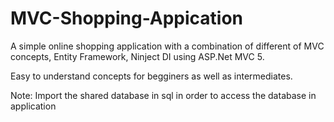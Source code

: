 # MVC-Shopping-Appication
A simple online shopping application with a combination of different of MVC concepts, Entity Framework, Ninject DI using ASP.Net MVC 5.

Easy to understand concepts for begginers as well as intermediates.

Note: Import the shared database in sql in order to access the database in application
